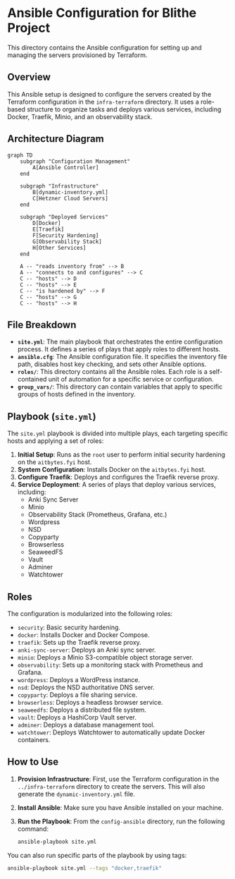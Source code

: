 # Ansible Configuration for Blithe Project

This directory contains the Ansible configuration for setting up and managing the servers provisioned by Terraform.

## Overview

This Ansible setup is designed to configure the servers created by the Terraform configuration in the `infra-terraform` directory. It uses a role-based structure to organize tasks and deploys various services, including Docker, Traefik, Minio, and an observability stack.

## Architecture Diagram

```mermaid
graph TD
    subgraph "Configuration Management"
        A[Ansible Controller]
    end

    subgraph "Infrastructure"
        B[dynamic-inventory.yml]
        C[Hetzner Cloud Servers]
    end

    subgraph "Deployed Services"
        D[Docker]
        E[Traefik]
        F[Security Hardening]
        G[Observability Stack]
        H[Other Services]
    end

    A -- "reads inventory from" --> B
    A -- "connects to and configures" --> C
    C -- "hosts" --> D
    C -- "hosts" --> E
    C -- "is hardened by" --> F
    C -- "hosts" --> G
    C -- "hosts" --> H
```

## File Breakdown

- **`site.yml`**: The main playbook that orchestrates the entire configuration process. It defines a series of plays that apply roles to different hosts.
- **`ansible.cfg`**: The Ansible configuration file. It specifies the inventory file path, disables host key checking, and sets other Ansible options.
- **`roles/`**: This directory contains all the Ansible roles. Each role is a self-contained unit of automation for a specific service or configuration.
- **`group_vars/`**: This directory can contain variables that apply to specific groups of hosts defined in the inventory.

## Playbook (`site.yml`)

The `site.yml` playbook is divided into multiple plays, each targeting specific hosts and applying a set of roles:

1.  **Initial Setup**: Runs as the `root` user to perform initial security hardening on the `aitbytes.fyi` host.
2.  **System Configuration**: Installs Docker on the `aitbytes.fyi` host.
3.  **Configure Traefik**: Deploys and configures the Traefik reverse proxy.
4.  **Service Deployment**: A series of plays that deploy various services, including:
    -   Anki Sync Server
    -   Minio
    -   Observability Stack (Prometheus, Grafana, etc.)
    -   Wordpress
    -   NSD
    -   Copyparty
    -   Browserless
    -   SeaweedFS
    -   Vault
    -   Adminer
    -   Watchtower

## Roles

The configuration is modularized into the following roles:

-   `security`: Basic security hardening.
-   `docker`: Installs Docker and Docker Compose.
-   `traefik`: Sets up the Traefik reverse proxy.
-   `anki-sync-server`: Deploys an Anki sync server.
-   `minio`: Deploys a Minio S3-compatible object storage server.
-   `observability`: Sets up a monitoring stack with Prometheus and Grafana.
-   `wordpress`: Deploys a WordPress instance.
-   `nsd`: Deploys the NSD authoritative DNS server.
-   `copyparty`: Deploys a file sharing service.
-   `browserless`: Deploys a headless browser service.
-   `seaweedfs`: Deploys a distributed file system.
-   `vault`: Deploys a HashiCorp Vault server.
-   `adminer`: Deploys a database management tool.
-   `watchtower`: Deploys Watchtower to automatically update Docker containers.

## How to Use

1.  **Provision Infrastructure**: First, use the Terraform configuration in the `../infra-terraform` directory to create the servers. This will also generate the `dynamic-inventory.yml` file.
2.  **Install Ansible**: Make sure you have Ansible installed on your machine.
3.  **Run the Playbook**: From the `config-ansible` directory, run the following command:

    ```bash
    ansible-playbook site.yml
    ```

You can also run specific parts of the playbook by using tags:

```bash
ansible-playbook site.yml --tags "docker,traefik"
```
